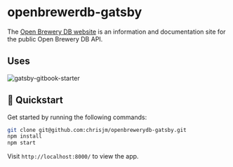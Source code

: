 # openbrewerdb-gatsby

The [Open Brewery DB website](https://www.openbrewerydb.org/) is an information and documentation site for the public Open Brewery DB API.

## Uses

![gatsby-gitbook-starter](https://graphql-engine-cdn.hasura.io/learn-hasura/gatsby-gitbook-starter/assets/documentation_app_blog.png)

## 🚀 Quickstart

Get started by running the following commands:

```bash
git clone git@github.com:chrisjm/openbrewerydb-gatsby.git
npm install
npm start
```

Visit `http://localhost:8000/` to view the app.
